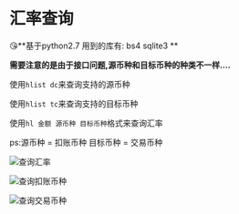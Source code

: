 # 汇率查询

😘**基于python2.7  用到的库有:   bs4    sqlite3   **

**需要注意的是由于接口问题,源币种和目标币种的种类不一样….**

使用`hlist dc`来查询支持的源币种

使用`hlist tc`来查询支持的目标币种



使用`hl 金额 源币种 目标币种`格式来查询汇率



ps:源币种 = 扣账币种       目标币种 = 交易币种

![查询汇率](http://p062rsncx.bkt.clouddn.com/hl1.png)



![查询扣账币种](http://p062rsncx.bkt.clouddn.com/hl2.png)



![查询交易币种](http://p062rsncx.bkt.clouddn.com/hl3.png)